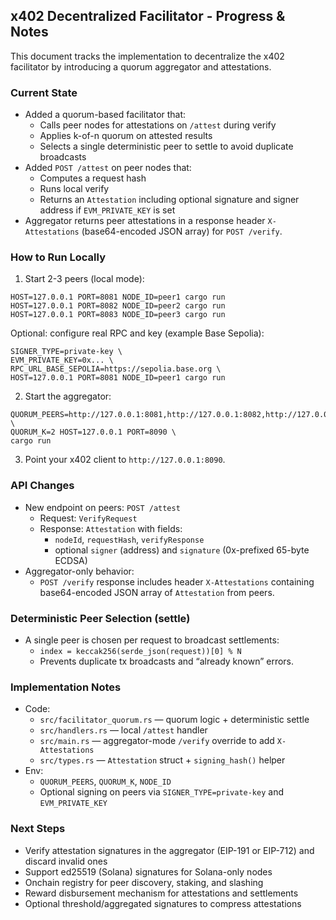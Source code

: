 ## x402 Decentralized Facilitator - Progress & Notes

This document tracks the implementation to decentralize the x402 facilitator by introducing a quorum aggregator and attestations.

### Current State

- Added a quorum-based facilitator that:
  - Calls peer nodes for attestations on `/attest` during verify
  - Applies k-of-n quorum on attested results
  - Selects a single deterministic peer to settle to avoid duplicate broadcasts
- Added `POST /attest` on peer nodes that:
  - Computes a request hash
  - Runs local verify
  - Returns an `Attestation` including optional signature and signer address if `EVM_PRIVATE_KEY` is set
- Aggregator returns peer attestations in a response header `X-Attestations` (base64-encoded JSON array) for `POST /verify`.

### How to Run Locally

1) Start 2-3 peers (local mode):

```
HOST=127.0.0.1 PORT=8081 NODE_ID=peer1 cargo run
HOST=127.0.0.1 PORT=8082 NODE_ID=peer2 cargo run
HOST=127.0.0.1 PORT=8083 NODE_ID=peer3 cargo run
```

Optional: configure real RPC and key (example Base Sepolia):

```
SIGNER_TYPE=private-key \
EVM_PRIVATE_KEY=0x... \
RPC_URL_BASE_SEPOLIA=https://sepolia.base.org \
HOST=127.0.0.1 PORT=8081 NODE_ID=peer1 cargo run
```

2) Start the aggregator:

```
QUORUM_PEERS=http://127.0.0.1:8081,http://127.0.0.1:8082,http://127.0.0.1:8083 \
QUORUM_K=2 HOST=127.0.0.1 PORT=8090 \
cargo run
```

3) Point your x402 client to `http://127.0.0.1:8090`.

### API Changes

- New endpoint on peers: `POST /attest`
  - Request: `VerifyRequest`
  - Response: `Attestation` with fields:
    - `nodeId`, `requestHash`, `verifyResponse`
    - optional `signer` (address) and `signature` (0x-prefixed 65-byte ECDSA)
- Aggregator-only behavior:
  - `POST /verify` response includes header `X-Attestations` containing base64-encoded JSON array of `Attestation` from peers.

### Deterministic Peer Selection (settle)

- A single peer is chosen per request to broadcast settlements:
  - `index = keccak256(serde_json(request))[0] % N`
  - Prevents duplicate tx broadcasts and “already known” errors.

### Implementation Notes

- Code:
  - `src/facilitator_quorum.rs` — quorum logic + deterministic settle
  - `src/handlers.rs` — local `/attest` handler
  - `src/main.rs` — aggregator-mode `/verify` override to add `X-Attestations`
  - `src/types.rs` — `Attestation` struct + `signing_hash()` helper
- Env:
  - `QUORUM_PEERS`, `QUORUM_K`, `NODE_ID`
  - Optional signing on peers via `SIGNER_TYPE=private-key` and `EVM_PRIVATE_KEY`

### Next Steps

- Verify attestation signatures in the aggregator (EIP-191 or EIP-712) and discard invalid ones
- Support ed25519 (Solana) signatures for Solana-only nodes
- Onchain registry for peer discovery, staking, and slashing
- Reward disbursement mechanism for attestations and settlements
- Optional threshold/aggregated signatures to compress attestations


